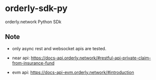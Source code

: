 # orderly-sdk-py

orderly.network Python SDk

## Note

* only async rest and websocket apis are tested.

* near api: <https://docs-api.orderly.network/#restful-api-private-claim-from-insurance-fund>
* evm api: <https://docs-api-evm.orderly.network/#introduction>